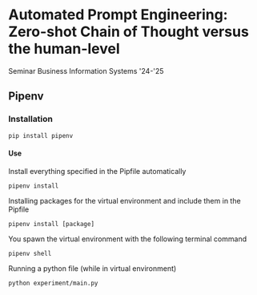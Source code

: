 # Automated Prompt Engineering: Zero-shot Chain of Thought versus the human-level
Seminar Business Information Systems '24-'25

## Pipenv
### Installation
```
pip install pipenv
```

#### Use
Install everything specified in the Pipfile automatically
```
pipenv install
```

Installing packages for the virtual environment and include them in the Pipfile
```
pipenv install [package]
```

You spawn the virtual environment with the following terminal command
```
pipenv shell
```
Running a python file (while in virtual environment)
```
python experiment/main.py
```